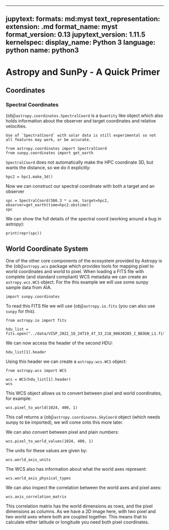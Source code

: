 ---
jupytext:
  formats: md:myst
  text_representation:
    extension: .md
    format_name: myst
    format_version: 0.13
    jupytext_version: 1.11.5
kernelspec:
  display_name: Python 3
  language: python
  name: python3
  ---
# Astropy and SunPy - A Quick Primer
## Coordinates
### Spectral Coordinates

{obj}`astropy.coordinates.SpectralCoord` is a `Quantity` like object which also holds information about the observer and target coordinates and relative velocities.

```{note}
Use of `SpectralCoord` with solar data is still experimental so not all features may work, or be accurate.
```

```{code-cell} python
from astropy.coordinates import SpectralCoord
from sunpy.coordinates import get_earth
```

`SpectralCoord` does not automatically make the HPC coordinate 3D, but wants the distance, so we do it explicitly:

```{code-cell} python
hpc2 = hpc1.make_3d()
```

Now we can construct our spectral coordinate with both a target and an observer
```{code-cell} python
spc = SpectralCoord(586.3 * u.nm, target=hpc2, observer=get_earth(time=hpc2.obstime))
spc
```

We can show the full details of the spectral coord (working around a bug in astropy):
```{code-cell} python
print(repr(spc))
```

## World Coordinate System

One of the other core components of the ecosystem provided by Astropy is the {obj}`astropy.wcs` package which provides tools for mapping pixel to world coordinates and world to pixel.
When loading a FITS file with complete (and standard compliant) WCS metadata we can create an `astropy.wcs.WCS` object.
For the this example we will use some sunpy sample data from AIA.

```{code-cell} python
import sunpy.coordinates
```

To read this FITS file we will use {obj}`astropy.io.fits` (you can also use `sunpy` for this).

```{code-cell} python
from astropy.io import fits

hdu_list = fits.open("../data/VISP_2022_10_24T19_47_33_218_00630205_I_BEOGN_L1.fits")
```

We can now access the header of the second HDU:
```{code-cell} python
hdu_list[1].header
```

Using this header we can create a `astropy.wcs.WCS` object:
```{code-cell} python
from astropy.wcs import WCS

wcs = WCS(hdu_list[1].header)
wcs
```

This WCS object allows us to convert between pixel and world coordinates, for example:

```{code-cell} python
wcs.pixel_to_world(1024, 400, 1)
```

This call returns a {obj}`astropy.coordinates.SkyCoord` object (which needs sunpy to be imported), we will come onto this more later.

We can also convert between pixel and plain numbers:

```{code-cell} python
wcs.pixel_to_world_values(1024, 400, 1)
```

The units for these values are given by:

```{code-cell} python
wcs.world_axis_units
```


The WCS also has information about what the world axes represent:

```{code-cell} python
wcs.world_axis_physical_types
```

We can also inspect the correlation between the world axes and pixel axes:

```{code-cell} python
wcs.axis_correlation_matrix
```

This correlation matrix has the world dimensions as rows, and the pixel dimensions as columns.
As we have a 2D image here, with two pixel and two world axes where both are coupled together.
This means that to calculate either latitude or longitude you need both pixel coordinates.
